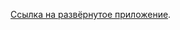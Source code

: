 [Cсылка на развёрнутое приложение](https://vercel.com/nikolayshutikov-gmailcom/todo-app/A8Y5tAARLCpRKi7yfYUzU9mEkRf7).
